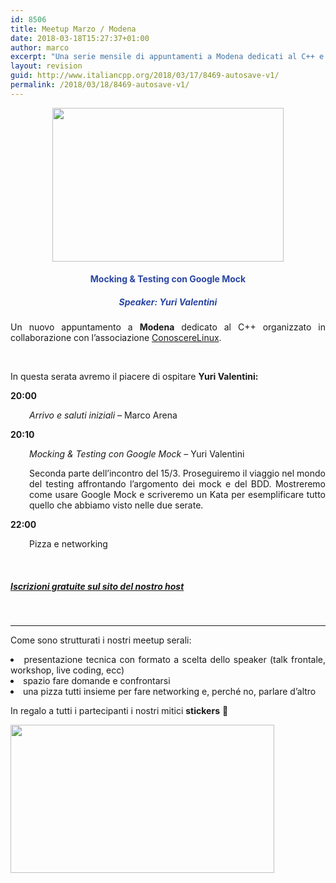 ```yaml
---
id: 8506
title: Meetup Marzo / Modena
date: 2018-03-18T15:27:37+01:00
author: marco
excerpt: "Una serie mensile di appuntamenti a Modena dedicati al C++ e organizzati in collaborazione con l'associazione ConoscereLinux. Ad ogni serata la condivisione di un'esperienza o di una storia che riguarda il nostro linguaggio preferito."
layout: revision
guid: http://www.italiancpp.org/2018/03/17/8469-autosave-v1/
permalink: /2018/03/18/8469-autosave-v1/
---
```

<center>
  <a href="http://conoscerelinux.org/courses/meetupcpp-mar18/"><img loading="lazy" class="aligncenter wp-image-8514 " src="http://www.italiancpp.org/wp-content/uploads/2018/02/banner_meetupMO0418.png" alt="" width="370" height="246" srcset="http://192.168.64.2/wordpress/wp-content/uploads/2018/02/banner_meetupMO0418.png 1533w, http://192.168.64.2/wordpress/wp-content/uploads/2018/02/banner_meetupMO0418-300x200.png 300w, http://192.168.64.2/wordpress/wp-content/uploads/2018/02/banner_meetupMO0418-768x511.png 768w, http://192.168.64.2/wordpress/wp-content/uploads/2018/02/banner_meetupMO0418-1024x682.png 1024w, http://192.168.64.2/wordpress/wp-content/uploads/2018/02/banner_meetupMO0418-600x400.png 600w" sizes="(max-width: 370px) 100vw, 370px" /></a>
</center>

<h4 style="text-align: center;">
  <span style="color: #2945a4;">Mocking & Testing con Google Mock</span>
</h4>

<h5 style="text-align: center;">
  <span style="color: #2945a4;">Speaker: <em>Yuri Valentini</em></span>
</h5>

<p style="text-align: justify;">
  Un nuovo appuntamento a <strong>Modena</strong> dedicato al C++ organizzato in collaborazione con l&#8217;associazione <a href="http://conoscerelinux.org">ConoscereLinux</a>.
</p>

<p style="text-align: justify;">
  <span style="color: #ffffff;"> </span>
</p>

<p style="text-align: justify;">
  In questa serata avremo il piacere di ospitare <strong>Yuri Valentini:</strong>
</p>

<p style="text-align: justify;">
  <strong>20:00</strong>
</p>

<p style="text-align: justify; padding-left: 30px;">
  <em>Arrivo e saluti iniziali</em> &#8211; Marco Arena
</p>

<p style="text-align: justify;">
  <strong>20:10</strong>
</p>

<p style="text-align: justify; padding-left: 30px;">
  <em>Mocking & Testing con Google Mock </em>&#8211; Yuri Valentini
</p>

<p style="padding-left: 30px; text-align: justify;">
  Seconda parte dell&#8217;incontro del 15/3. Proseguiremo il viaggio nel mondo del testing affrontando l&#8217;argomento dei mock e del BDD. Mostreremo come usare Google Mock e scriveremo un Kata per esemplificare tutto quello che abbiamo visto nelle due serate.
</p>

**22:00**

<p style="padding-left: 30px;">
  Pizza e networking
</p>

<p style="text-align: justify;">
  <span style="color: #ffffff;"> </span>
</p>

<h5 style="text-align: justify;">
  <a href="http://conoscerelinux.org/courses/meetupcpp_apr18/">Iscrizioni gratuite sul sito del nostro host</a>
</h5>

&nbsp;

* * *

<p style="text-align: justify;">
  Come sono strutturati i nostri meetup serali:
</p>

<li style="text-align: justify;">
  presentazione tecnica con formato a scelta dello speaker (talk frontale, workshop, live coding, ecc)
</li>
<li style="text-align: justify;">
  spazio fare domande e confrontarsi
</li>
<li style="text-align: justify;">
  una pizza tutti insieme per fare networking e, perché no, parlare d&#8217;altro
</li>

In regalo a tutti i partecipanti i nostri mitici **stickers** 🙂

<img loading="lazy" class="aligncenter wp-image-8426" src="http://www.italiancpp.org/wp-content/uploads/2013/06/stickers-1.jpg" alt="" width="422" height="237" srcset="http://192.168.64.2/wordpress/wp-content/uploads/2013/06/stickers-1.jpg 800w, http://192.168.64.2/wordpress/wp-content/uploads/2013/06/stickers-1-300x168.jpg 300w, http://192.168.64.2/wordpress/wp-content/uploads/2013/06/stickers-1-768x430.jpg 768w, http://192.168.64.2/wordpress/wp-content/uploads/2013/06/stickers-1-600x336.jpg 600w" sizes="(max-width: 422px) 100vw, 422px" />